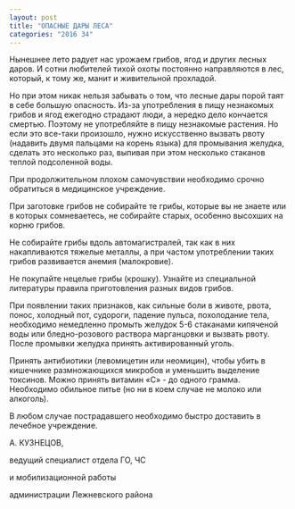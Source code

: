 ```yaml
---
layout: post
title: "ОПАСНЫЕ ДАРЫ ЛЕСА"
categories: "2016 34"
---
```


Нынешнее лето радует нас урожаем грибов, ягод и других лесных даров. И сотни любителей тихой охоты постоянно направляются в лес, который, к тому же, манит и живительной прохладой.

Но при этом никак нельзя забывать о том, что лесные дары порой таят в себе большую опасность. Из-за употребления в пищу незнакомых грибов и ягод ежегодно страдают люди, а нередко дело кончается смертью. Поэтому не употребляйте в пищу незнакомые растения. Но если это все-таки произошло, нужно искусственно вызвать рвоту (надавить двумя пальцами на корень языка) для промывания желудка, сделать это несколько раз, выпивая при этом несколько стаканов теплой подсоленной воды.

При продолжительном плохом самочувствии необходимо срочно обратиться в медицинское учреждение.

При заготовке грибов не собирайте те грибы, которые вы не знаете или в которых сомневаетесь, не собирайте старых, особенно высохших на корню грибов.

Не собирайте грибы вдоль автомагистралей, так как в них накапливаются тяжелые металлы, а при частом употреблении таких грибов развивается анемия (малокровие).

Не покупайте нецелые грибы (крошку). Узнайте из специальной литературы правила приготовления разных видов грибов.

При появлении таких признаков, как сильные боли в животе, рвота, понос, холодный пот, судороги, падение пульса, похолодание тела, необходимо немедленно промыть желудок 5-6 стаканами кипяченой воды или бледно-розового раствора марганцовки и вызвать рвоту. После промывки желудка принять активированный уголь.

Принять антибиотики (левомицетин или неомицин), чтобы убить в кишечнике размножающихся микробов и уменьшить выделение токсинов. Можно принять витамин «С» - до одного грамма. Необходимо обильное питье (но ни в коем случае не молоко или алкоголь).

В любом случае пострадавшего необходимо быстро доставить в лечебное учреждение.

А. КУЗНЕЦОВ,

ведущий специалист отдела ГО, ЧС

и мобилизационной работы

администрации Лежневского района


